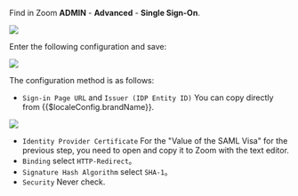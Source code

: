 <IntegrationDetailCard title="Configure Zoom">

Find in Zoom **ADMIN** - **Advanced** - **Single Sign-On**.

![](~@imagesZhCn/integration/zoom/2-1.png)

Enter the following configuration and save:

![](~@imagesZhCn/integration/zoom/2-2.png)

The configuration method is as follows:

- `Sign-in Page URL` and `Issuer (IDP Entity ID)` You can copy directly from {{$localeConfig.brandName}}.

![](~@imagesZhCn/integration/zoom/2-3.png)

- `Identity Provider Certificate` For the "Value of the SAML Visa" for the previous step, you need to open and copy it to Zoom with the text editor.
- `Binding` select `HTTP-Redirect`。
- `Signature Hash Algorithm` select `SHA-1`。
- `Security` Never check.

</IntegrationDetailCard>
